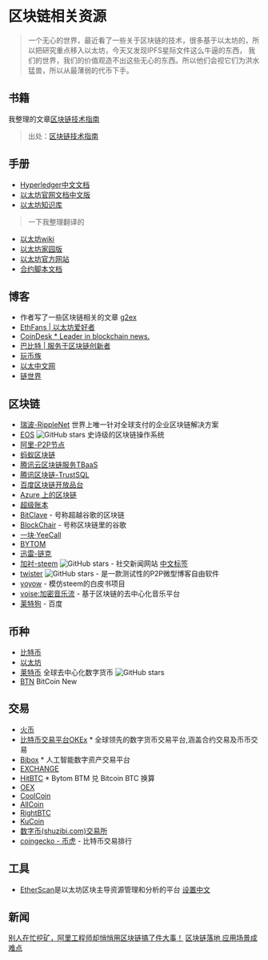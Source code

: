# 区块链相关资源

> 一个无心的世界，最近看了一些关于区块链的技术，很多基于以太坊的，所以把研究重点移入以太坊，今天又发现IPFS星际文件这么牛逼的东西，
> 我们的世界，我们的价值观造不出这些无心的东西。所以他们会视它们为洪水猛兽，所以从最薄弱的代币下手。

## 书籍

我整理的文章[区块链技术指南](https://wohugb.github.io/blockchain_guide/)

> 出处：[区块链技术指南](https://github.com/yeasy/blockchain_guide)

## 手册

* [Hyperledger中文文档](https://hyperledgercn.github.io/hyperledgerDocs/blockchain_zh/)
* [以太坊官网文档中文版](http://book.8btc.com/books/6/ethereum/_book/)
* [以太坊知识库](http://ethfans.org/wikis/Home)

> 一下我整理翻译的

* [以太坊wiki](https://wohugb.github.io/ethereum-docs/)
* [以太坊家园版](https://wohugb.github.io/ethdocs/)
* [以太坊官方网站](https://wohugb.github.io/ethereum-org)
* [合约脚本文档](https://wohugb.github.io/solidity-docs)

## 博客

* 作者写了一些区块链相关的文章 [g2ex](https://g2ex.github.io)
* [EthFans | 以太坊爱好者](http://ethfans.org)
* [CoinDesk * Leader in blockchain news.](https://www.coindesk.com)
* [巴比特 | 服务于区块链创新者](http://www.8btc.com)
* [玩币族](http://www.wanbizu.com)
* [以太中文网](http://www.ethchinese.com)
* [链世界](https://www.7234.cn)

## 区块链

* [瑞波-RippleNet](https://ripple.com/cn/) 世界上唯一针对全球支付的企业区块链解决方案
* [EOS](https://eosio.github.io/eos/) ![GitHub stars](https://img.shields.io/github/stars/EOSIO/eos.svg?style=social) 史诗级的区块链操作系统
* [阿里-P2P节点]()
* [蚂蚁区块链](http://blockchain.alipay.com/)
* [腾讯云区块链服务TBaaS](https://cloud.tencent.com/product/tbaas)
* [腾讯区块链-TrustSQL](https://trustsql.qq.com)
* [百度区块链开放品台](https://chain.baidu.com/)
* [Azure 上的区块链](https://azure.microsoft.com/zh-cn/solutions/blockchain/)
* [超级账本](https://www.hyperledger.org/)
* [BitClave](https://www.bitclave.com) - 号称超越谷歌的区块链
* [BlockChair](https://blockchair.com) - 号称区块链里的谷歌
* [一块·YeeCall](http://www.yeecall.com/)
* [BYTOM](https://bytom.io/)
* [迅雷-链克](http://www.onethingcloud.com/)
* [加衬-steem](https://steem.io) ![GitHub stars](https://img.shields.io/github/stars/steemit/steem.svg?style=social) - 社交新闻网站 [中文标签](https://steemit.com/hot/cn)
* [twister](http://twister.net.co/) ![GitHub stars](https://img.shields.io/github/stars/miguelfreitas/twister-core.svg?style=social) - 是一款测试性的P2P微型博客自由软件
* [yoyow](https://yoyow.org/) - 模仿steem的白皮书项目
* [voise:加密音乐流](https://www.voise.com/) - 基于区块链的去中心化音乐平台
* [莱特狗](https://pet-chain.baidu.com) - 百度

## 币种

* [比特币](https://bitcoin.org/zh_CN/about-us)
* [以太坊](https://zh.wikipedia.org/wiki/%E4%BB%A5%E5%A4%AA%E5%9D%8A)
* [莱特币](https://litecoin.org/cn/) 全球去中心化数字货币 ![GitHub stars](https://img.shields.io/github/stars/litecoin-project/litecoin.svg?style=social)
* [BTN](http://btn.org) BitCoin New

## 交易

* [火币](https://www.huobi.pro/)
* [比特币交易平台OKEx](https://www.okex.com) * 全球领先的数字货币交易平台,涵盖合约交易及币币交易
* [Bibox](https://www.bibox.com) * 人工智能数字资产交易平台
* [EXCHANGE](https://www.exx.com)
* [HitBTC](https://hitbtc.com) * Bytom BTM 兑 Bitcoin BTC 换算
* [OEX](https://www.oex.com)
* [CoolCoin](https://www.coolcoin.com)
* [AllCoin](https://www.allcoin.com)
* [RightBTC](https://www.rightbtc.com)
* [KuCoin](https://www.kucoin.com)
* [数字币(shuzibi.com)交易所](https://www.shuzibi.com)
* [coingecko - 币虎](https://www.coingecko.com/zh) - 比特币交易排行

## 工具

* [EtherScan](https://etherscan.io/)是以太坊区块主导资源管理和分析的平台 [设置中文](https://etherscan.io/language.aspx)

## 新闻

[别人在忙挖矿，阿里工程师却悄悄用区块链搞了件大事！](https://weibo.com/ttarticle/p/show?id=2309404196397917290698)
[区块链落地 应用场景成难点](http://www.xinhuanet.com/tech/2018-01/18/c_1122275531.htm )
